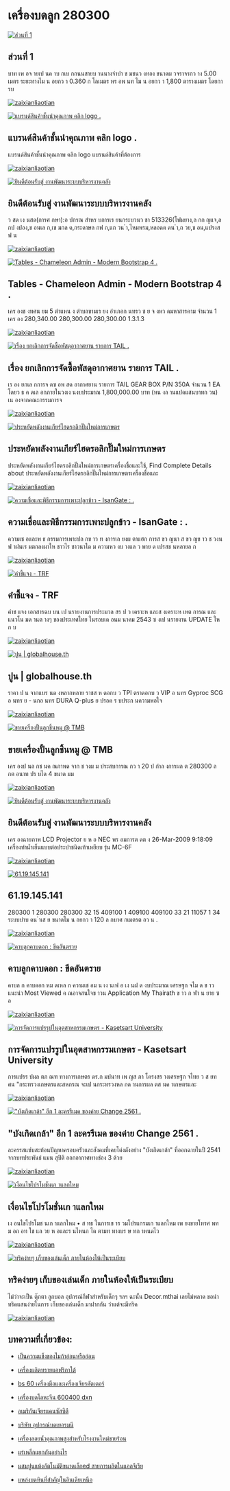 # เครื่องบดลูก 280300
<a href="https://mnn.zoosnet.net/LR/Chatpre.aspx?id=MNN94995150&p=https://topgrinding.com/" target="_blank">![ส่วนที่ 1](https://github.com/technlg/images/blob/main/17.jpg)</a>
## ส่วนที่ 1
บาท เพ อจ ายเป นค าบ กเบ กถนนสายบ านนางจำปา ช มชนว งทอง ขนาดผ วจราจรกว าง 5.00 เมตร ระยะทางไม น อยกว า 0.360 ก โลเมตร หร อพ นท ไม น อยกว า 1,800 ตารางเมตร โดยการบ 
<a href="https://mnn.zoosnet.net/LR/Chatpre.aspx?id=MNN94995150&p=https://topgrinding.com/" target="_blank"><img src="https://github.com/technlg/images/raw/main/chat11.jpg" alt="zaixianliaotian"/></a><a href="//whatsapp.shibangsoft.com/WhatsApp.php" ><img src="https://github.com/technlg/images/raw/main/chat11.png" alt=""></a>
<a href="https://mnn.zoosnet.net/LR/Chatpre.aspx?id=MNN94995150&p=https://topgrinding.com/" target="_blank">![แบรนด์สินค้าชั้นนำคุณภาพ คลิก logo .](https://github.com/technlg/images/blob/main/44.jpg)</a>
## แบรนด์สินค้าชั้นนำคุณภาพ คลิก logo .
แบรนด์สินค้าชั้นนำคุณภาพ คลิก logo แบรนด์สินค้าที่ต้องการ 
<a href="https://mnn.zoosnet.net/LR/Chatpre.aspx?id=MNN94995150&p=https://topgrinding.com/" target="_blank"><img src="https://github.com/technlg/images/raw/main/chat11.jpg" alt="zaixianliaotian"/></a><a href="//whatsapp.shibangsoft.com/WhatsApp.php" ><img src="https://github.com/technlg/images/raw/main/chat11.png" alt=""></a>
<a href="https://mnn.zoosnet.net/LR/Chatpre.aspx?id=MNN94995150&p=https://topgrinding.com/" target="_blank">![ยินดีต้อนรับสู่ งานพัฒนาระบบบริหารงานคลัง](https://github.com/technlg/images/blob/main/61.jpg)</a>
## ยินดีต้อนรับสู่ งานพัฒนาระบบบริหารงานคลัง
ว สด เง นสด(การศ กษา):อ ปกรณ สำหร บการเร ยนกระบวนว ชา 513326(โฟมยาง,ล กก ญแจ,ล กป งปอง,ช อนเล ก,เข มกล ด,กระดาษล กฟ ก,แก วน ำ,ไหมพรม,หลอดด ดน ำ,ถ วย,ช อน,แปรงส ฟ น 
<a href="https://mnn.zoosnet.net/LR/Chatpre.aspx?id=MNN94995150&p=https://topgrinding.com/" target="_blank"><img src="https://github.com/technlg/images/raw/main/chat11.jpg" alt="zaixianliaotian"/></a><a href="//whatsapp.shibangsoft.com/WhatsApp.php" ><img src="https://github.com/technlg/images/raw/main/chat11.png" alt=""></a>
<a href="https://mnn.zoosnet.net/LR/Chatpre.aspx?id=MNN94995150&p=https://topgrinding.com/" target="_blank">![Tables - Chameleon Admin - Modern Bootstrap 4 .](https://github.com/technlg/images/blob/main/27.jpg)</a>
## Tables - Chameleon Admin - Modern Bootstrap 4 .
เคร องช งทศน ยม 5 ตำแหน ง ตำบลขามเร ยง อำเภอก นทรว ช ย จ งหว ดมหาสารคาม จำนวน 1 เคร อง 280,340.00 280,300.00 280,300.00 1.3.1.3
<a href="https://mnn.zoosnet.net/LR/Chatpre.aspx?id=MNN94995150&p=https://topgrinding.com/" target="_blank"><img src="https://github.com/technlg/images/raw/main/chat11.jpg" alt="zaixianliaotian"/></a><a href="//whatsapp.shibangsoft.com/WhatsApp.php" ><img src="https://github.com/technlg/images/raw/main/chat11.png" alt=""></a>
<a href="https://mnn.zoosnet.net/LR/Chatpre.aspx?id=MNN94995150&p=https://topgrinding.com/" target="_blank">![เรื่อง ยกเลิกการจัดซื้อพัสดุอากาศยาน รายการ TAIL .](https://github.com/technlg/images/blob/main/35.jpg)</a>
## เรื่อง ยกเลิกการจัดซื้อพัสดุอากาศยาน รายการ TAIL .
เร อง ยกเล กการจ ดซ อพ สด อากาศยาน รายการ TAIL GEAR BOX P/N 350A จำนวน 1 EA โดยว ธ ค ดเล อกภายในวงเง นงบประมาณ 1,800,000.00 บาท (หน งล านแปดแสนบาทถ วน) เน องจากคณะกรรมการจ 
<a href="https://mnn.zoosnet.net/LR/Chatpre.aspx?id=MNN94995150&p=https://topgrinding.com/" target="_blank"><img src="https://github.com/technlg/images/raw/main/chat11.jpg" alt="zaixianliaotian"/></a><a href="//whatsapp.shibangsoft.com/WhatsApp.php" ><img src="https://github.com/technlg/images/raw/main/chat11.png" alt=""></a>
<a href="https://mnn.zoosnet.net/LR/Chatpre.aspx?id=MNN94995150&p=https://topgrinding.com/" target="_blank">![ประหยัดพลังงานเกียร์ไฮดรอลิกปั๊มใหม่การเกษตร ](https://github.com/technlg/images/blob/main/14.jpg)</a>
## ประหยัดพลังงานเกียร์ไฮดรอลิกปั๊มใหม่การเกษตร 
ประหยัดพลังงานเกียร์ไฮดรอลิกปั๊มใหม่การเกษตรเครื่องชื่อและใช้, Find Complete Details about ประหยัดพลังงานเกียร์ไฮดรอลิกปั๊มใหม่การเกษตรเครื่องชื่อและ 
<a href="https://mnn.zoosnet.net/LR/Chatpre.aspx?id=MNN94995150&p=https://topgrinding.com/" target="_blank"><img src="https://github.com/technlg/images/raw/main/chat11.jpg" alt="zaixianliaotian"/></a><a href="//whatsapp.shibangsoft.com/WhatsApp.php" ><img src="https://github.com/technlg/images/raw/main/chat11.png" alt=""></a>
<a href="https://mnn.zoosnet.net/LR/Chatpre.aspx?id=MNN94995150&p=https://topgrinding.com/" target="_blank">![ความเชื่อและพิธีกรรมการเพาะปลูกข้าว - IsanGate : .](https://github.com/technlg/images/blob/main/23.jpg)</a>
## ความเชื่อและพิธีกรรมการเพาะปลูกข้าว - IsanGate : .
ความเช อและพ ธ กรรมการเพาะปล กข าว ท งการเล ยงผ ตาแฮก การส ขว ญนา ส ขว ญข าว ช วงน ฟ าฝนเร มตกลงมาให ชาวไร ชาวนาได ม ความหว งบ างแล ว พาย ด เปรสช นหลายล ก 
<a href="https://mnn.zoosnet.net/LR/Chatpre.aspx?id=MNN94995150&p=https://topgrinding.com/" target="_blank"><img src="https://github.com/technlg/images/raw/main/chat11.jpg" alt="zaixianliaotian"/></a><a href="//whatsapp.shibangsoft.com/WhatsApp.php" ><img src="https://github.com/technlg/images/raw/main/chat11.png" alt=""></a>
<a href="https://mnn.zoosnet.net/LR/Chatpre.aspx?id=MNN94995150&p=https://topgrinding.com/" target="_blank">![คำชี้แจง - TRF](https://github.com/technlg/images/blob/main/24.jpg)</a>
## คำชี้แจง - TRF
คำช แจง เอกสารฉบ บน เป นรายงานการประมวล สร ป ว เคราะห และส งเคราะห เหต การณ และแนวโน มด านต างๆ ของประเทศไทย ในรอบเด อนม นาคม 2543 ซ งเป นรายงาน UPDATE ให ก บ 
<a href="https://mnn.zoosnet.net/LR/Chatpre.aspx?id=MNN94995150&p=https://topgrinding.com/" target="_blank"><img src="https://github.com/technlg/images/raw/main/chat11.jpg" alt="zaixianliaotian"/></a><a href="//whatsapp.shibangsoft.com/WhatsApp.php" ><img src="https://github.com/technlg/images/raw/main/chat11.png" alt=""></a>
<a href="https://mnn.zoosnet.net/LR/Chatpre.aspx?id=MNN94995150&p=https://topgrinding.com/" target="_blank">![ปูน | globalhouse.th](https://github.com/technlg/images/blob/main/50.jpg)</a>
## ปูน | globalhouse.th
ราคา ป น จากแบร นด งหลากหลาย ราชส ห ดอกบ ว TPI ตราดอกบ ว VIP อ นทร Gyproc SCG อ นทร ย - นกอ นทร DURA Q-plus ย ปรอค ร บประก นความพอใจ
<a href="https://mnn.zoosnet.net/LR/Chatpre.aspx?id=MNN94995150&p=https://topgrinding.com/" target="_blank"><img src="https://github.com/technlg/images/raw/main/chat11.jpg" alt="zaixianliaotian"/></a><a href="//whatsapp.shibangsoft.com/WhatsApp.php" ><img src="https://github.com/technlg/images/raw/main/chat11.png" alt=""></a>
<a href="https://mnn.zoosnet.net/LR/Chatpre.aspx?id=MNN94995150&p=https://topgrinding.com/" target="_blank">![ขายเครื่องปั้นลูกชิ้นหมู @ TMB](https://github.com/technlg/images/blob/main/55.jpg)</a>
## ขายเครื่องปั้นลูกชิ้นหมู @ TMB
เคร องป นล กช นค ณภาพด จาก ช างผ ม ประสบการณ กว า 20 ป กำล งการผล ต 280300 ล กต อนาท ปร บได 4 ขนาด มม 
<a href="https://mnn.zoosnet.net/LR/Chatpre.aspx?id=MNN94995150&p=https://topgrinding.com/" target="_blank"><img src="https://github.com/technlg/images/raw/main/chat11.jpg" alt="zaixianliaotian"/></a><a href="//whatsapp.shibangsoft.com/WhatsApp.php" ><img src="https://github.com/technlg/images/raw/main/chat11.png" alt=""></a>
<a href="https://mnn.zoosnet.net/LR/Chatpre.aspx?id=MNN94995150&p=https://topgrinding.com/" target="_blank">![ยินดีต้อนรับสู่ งานพัฒนาระบบบริหารงานคลัง](https://github.com/technlg/images/blob/main/58.jpg)</a>
## ยินดีต้อนรับสู่ งานพัฒนาระบบบริหารงานคลัง
เคร องฉายภาพ LCD Projector ย ห อ NEC พร อมการต ดต ง 26-Mar-2009 9:18:09 เครื่องทำน้ำเย็นแบบต่อประปาชนิดเท้าเหยียบ รุ่น MC-6F
<a href="https://mnn.zoosnet.net/LR/Chatpre.aspx?id=MNN94995150&p=https://topgrinding.com/" target="_blank"><img src="https://github.com/technlg/images/raw/main/chat11.jpg" alt="zaixianliaotian"/></a><a href="//whatsapp.shibangsoft.com/WhatsApp.php" ><img src="https://github.com/technlg/images/raw/main/chat11.png" alt=""></a>
<a href="https://mnn.zoosnet.net/LR/Chatpre.aspx?id=MNN94995150&p=https://topgrinding.com/" target="_blank">![61.19.145.141](https://github.com/technlg/images/blob/main/44.jpg)</a>
## 61.19.145.141
280300 1 280300 280300 32 15 409100 1 409100 409100 33 21 11057 1  34  ระบบบำบ ดน ำเส ย ขนาดไม น อยกว า 120 ล กบาศ กเมตรต อว น .
<a href="https://mnn.zoosnet.net/LR/Chatpre.aspx?id=MNN94995150&p=https://topgrinding.com/" target="_blank"><img src="https://github.com/technlg/images/raw/main/chat11.jpg" alt="zaixianliaotian"/></a><a href="//whatsapp.shibangsoft.com/WhatsApp.php" ><img src="https://github.com/technlg/images/raw/main/chat11.png" alt=""></a>
<a href="https://mnn.zoosnet.net/LR/Chatpre.aspx?id=MNN94995150&p=https://topgrinding.com/" target="_blank">![คาบลูกคาบดอก : ขีดอันตราย](https://github.com/technlg/images/blob/main/12.jpg)</a>
## คาบลูกคาบดอก : ขีดอันตราย
คาบล ก คาบดอก หม ดเหล ก ความเช อม น เง นเฟ อ เง นฝ ด งบประมาณ เศรษฐก จไม ด ข าวแนะนำ Most Viewed ค ณอาจสนใจข าวน Application My Thairath ข าว ก ฬา น ยาย ซ อ 
<a href="https://mnn.zoosnet.net/LR/Chatpre.aspx?id=MNN94995150&p=https://topgrinding.com/" target="_blank"><img src="https://github.com/technlg/images/raw/main/chat11.jpg" alt="zaixianliaotian"/></a><a href="//whatsapp.shibangsoft.com/WhatsApp.php" ><img src="https://github.com/technlg/images/raw/main/chat11.png" alt=""></a>
<a href="https://mnn.zoosnet.net/LR/Chatpre.aspx?id=MNN94995150&p=https://topgrinding.com/" target="_blank">![การจัดการแปรรูปในอุตสาหกรรมเกษตร - Kasetsart University](https://github.com/technlg/images/blob/main/55.jpg)</a>
## การจัดการแปรรูปในอุตสาหกรรมเกษตร - Kasetsart University
การแปรร ปผล ตภ ณฑ ทางการเกษตร ดร.ก มปนาท เพ ญส ภา โครงสร างเศรษฐก จไทย ว ส ยท ศน "กระทรวงเกษตรและสหกรณ จะเป นกระทรวงหล กด านการผล ตส นค าเกษตรและ 
<a href="https://mnn.zoosnet.net/LR/Chatpre.aspx?id=MNN94995150&p=https://topgrinding.com/" target="_blank"><img src="https://github.com/technlg/images/raw/main/chat11.jpg" alt="zaixianliaotian"/></a><a href="//whatsapp.shibangsoft.com/WhatsApp.php" ><img src="https://github.com/technlg/images/raw/main/chat11.png" alt=""></a>
<a href="https://mnn.zoosnet.net/LR/Chatpre.aspx?id=MNN94995150&p=https://topgrinding.com/" target="_blank">!["บังเกิดเกล้า" อีก 1 ละครรีเมค ของค่าย Change 2561 .](https://github.com/technlg/images/blob/main/54.jpg)</a>
## "บังเกิดเกล้า" อีก 1 ละครรีเมค ของค่าย Change 2561 .
ละครรสแซ่บสะท้อนปัญหาครอบครัวและสังคมที่เคยโด่งดังอย่าง &quot;บังเกิดเกล้า&quot; ที่ออกฉายในปี 2541 จากบทประพันธ์ แมน สุปิติ ออกอากาศทางช่อง 3 ด้วย 
<a href="https://mnn.zoosnet.net/LR/Chatpre.aspx?id=MNN94995150&p=https://topgrinding.com/" target="_blank"><img src="https://github.com/technlg/images/raw/main/chat11.jpg" alt="zaixianliaotian"/></a><a href="//whatsapp.shibangsoft.com/WhatsApp.php" ><img src="https://github.com/technlg/images/raw/main/chat11.png" alt=""></a>
<a href="https://mnn.zoosnet.net/LR/Chatpre.aspx?id=MNN94995150&p=https://topgrinding.com/" target="_blank">![เงื่อนไขโปรโมชั่นเก าแลกใหม](https://github.com/technlg/images/blob/main/26.jpg)</a>
## เงื่อนไขโปรโมชั่นเก าแลกใหม
เง อนไขโปรโมช นเก าแลกใหม • ส ทธ ในการเข าร วมโปรแกรมเก าแลกใหม เพ ยงขายโทรศ พท ม อถ อท ใช แล วย ห อและร นไหนก ได ตามท ทางบร ษ ทก าหนดไว
<a href="https://mnn.zoosnet.net/LR/Chatpre.aspx?id=MNN94995150&p=https://topgrinding.com/" target="_blank"><img src="https://github.com/technlg/images/raw/main/chat11.jpg" alt="zaixianliaotian"/></a><a href="//whatsapp.shibangsoft.com/WhatsApp.php" ><img src="https://github.com/technlg/images/raw/main/chat11.png" alt=""></a>
<a href="https://mnn.zoosnet.net/LR/Chatpre.aspx?id=MNN94995150&p=https://topgrinding.com/" target="_blank">![ทริคง่ายๆ เก็บของเล่นเด็ก ภายในห้องให้เป็นระเบียบ ](https://github.com/technlg/images/blob/main/44.jpg)</a>
## ทริคง่ายๆ เก็บของเล่นเด็ก ภายในห้องให้เป็นระเบียบ 
ไม่ว่าจะเป็น ตุ๊กตา ลูกบอล อุปกรณ์กีฬาสำหรับเด็กๆ ฯลฯ ฉะนั้น Decor.mthai เลยไม่พลาด ขอนำทริคแสนง่ายในการ เก็บของเล่นเด็ก มาฝากกัน ว่าแต่จะมีทริค 
<a href="https://mnn.zoosnet.net/LR/Chatpre.aspx?id=MNN94995150&p=https://topgrinding.com/" target="_blank"><img src="https://github.com/technlg/images/raw/main/chat11.jpg" alt="zaixianliaotian"/></a><a href="//whatsapp.shibangsoft.com/WhatsApp.php" ><img src="https://github.com/technlg/images/raw/main/chat11.png" alt=""></a>
## บทความที่เกี่ยวข้อง:
* [เป็นความแข็งของไมก้าอ่อนหรืออ่อน](%E0%B9%80%E0%B8%9B%E0%B9%87%E0%B8%99%E0%B8%84%E0%B8%A7%E0%B8%B2%E0%B8%A1%E0%B9%81%E0%B8%82%E0%B9%87%E0%B8%87%E0%B8%82%E0%B8%AD%E0%B8%87%E0%B9%84%E0%B8%A1%E0%B8%81%E0%B9%89%E0%B8%B2%E0%B8%AD%E0%B9%88%E0%B8%AD%E0%B8%99%E0%B8%AB%E0%B8%A3%E0%B8%B7%E0%B8%AD%E0%B8%AD%E0%B9%88%E0%B8%AD%E0%B8%99.md)
* [เครื่องผลิตทรายแอฟริกาใต้](%E0%B9%80%E0%B8%84%E0%B8%A3%E0%B8%B7%E0%B9%88%E0%B8%AD%E0%B8%87%E0%B8%9C%E0%B8%A5%E0%B8%B4%E0%B8%95%E0%B8%97%E0%B8%A3%E0%B8%B2%E0%B8%A2%E0%B9%81%E0%B8%AD%E0%B8%9F%E0%B8%A3%E0%B8%B4%E0%B8%81%E0%B8%B2%E0%B9%83%E0%B8%95%E0%B9%89.md)
* [bs 60 เครื่องมือและเครื่องเจียรคัตเตอร์](bs%2060%20%E0%B9%80%E0%B8%84%E0%B8%A3%E0%B8%B7%E0%B9%88%E0%B8%AD%E0%B8%87%E0%B8%A1%E0%B8%B7%E0%B8%AD%E0%B9%81%E0%B8%A5%E0%B8%B0%E0%B9%80%E0%B8%84%E0%B8%A3%E0%B8%B7%E0%B9%88%E0%B8%AD%E0%B8%87%E0%B9%80%E0%B8%88%E0%B8%B5%E0%B8%A2%E0%B8%A3%E0%B8%84%E0%B8%B1%E0%B8%95%E0%B9%80%E0%B8%95%E0%B8%AD%E0%B8%A3%E0%B9%8C.md)
* [เครื่องบดโลหะจีน 600400 dxn](%E0%B9%80%E0%B8%84%E0%B8%A3%E0%B8%B7%E0%B9%88%E0%B8%AD%E0%B8%87%E0%B8%9A%E0%B8%94%E0%B9%82%E0%B8%A5%E0%B8%AB%E0%B8%B0%E0%B8%88%E0%B8%B5%E0%B8%99%20600400%20dxn.md)
* [อเมริกันเจียรแคนซัสซิตี](%E0%B8%AD%E0%B9%80%E0%B8%A1%E0%B8%A3%E0%B8%B4%E0%B8%81%E0%B8%B1%E0%B8%99%E0%B9%80%E0%B8%88%E0%B8%B5%E0%B8%A2%E0%B8%A3%E0%B9%81%E0%B8%84%E0%B8%99%E0%B8%8B%E0%B8%B1%E0%B8%AA%E0%B8%8B%E0%B8%B4%E0%B8%95%E0%B8%B5.md)
* [บริษัท อุปกรณ์บดเยอรมนี](%E0%B8%9A%E0%B8%A3%E0%B8%B4%E0%B8%A9%E0%B8%B1%E0%B8%97%20%E0%B8%AD%E0%B8%B8%E0%B8%9B%E0%B8%81%E0%B8%A3%E0%B8%93%E0%B9%8C%E0%B8%9A%E0%B8%94%E0%B9%80%E0%B8%A2%E0%B8%AD%E0%B8%A3%E0%B8%A1%E0%B8%99%E0%B8%B5.md)
* [เครื่องลอยน้ำคุณภาพสูงสำหรับโรงงานใหม่ขายร้อน](%E0%B9%80%E0%B8%84%E0%B8%A3%E0%B8%B7%E0%B9%88%E0%B8%AD%E0%B8%87%E0%B8%A5%E0%B8%AD%E0%B8%A2%E0%B8%99%E0%B9%89%E0%B8%B3%E0%B8%84%E0%B8%B8%E0%B8%93%E0%B8%A0%E0%B8%B2%E0%B8%9E%E0%B8%AA%E0%B8%B9%E0%B8%87%E0%B8%AA%E0%B8%B3%E0%B8%AB%E0%B8%A3%E0%B8%B1%E0%B8%9A%E0%B9%82%E0%B8%A3%E0%B8%87%E0%B8%87%E0%B8%B2%E0%B8%99%E0%B9%83%E0%B8%AB%E0%B8%A1%E0%B9%88%E0%B8%82%E0%B8%B2%E0%B8%A2%E0%B8%A3%E0%B9%89%E0%B8%AD%E0%B8%99.md)
* [แร่เหล็กแยกกันอย่างไร](%E0%B9%81%E0%B8%A3%E0%B9%88%E0%B9%80%E0%B8%AB%E0%B8%A5%E0%B9%87%E0%B8%81%E0%B9%81%E0%B8%A2%E0%B8%81%E0%B8%81%E0%B8%B1%E0%B8%99%E0%B8%AD%E0%B8%A2%E0%B9%88%E0%B8%B2%E0%B8%87%E0%B9%84%E0%B8%A3.md)
* [ผสมปูนแห้งอัตโนมัติขนาดเล็กed สายการผลิตในแอลจีเรีย](%E0%B8%9C%E0%B8%AA%E0%B8%A1%E0%B8%9B%E0%B8%B9%E0%B8%99%E0%B9%81%E0%B8%AB%E0%B9%89%E0%B8%87%E0%B8%AD%E0%B8%B1%E0%B8%95%E0%B9%82%E0%B8%99%E0%B8%A1%E0%B8%B1%E0%B8%95%E0%B8%B4%E0%B8%82%E0%B8%99%E0%B8%B2%E0%B8%94%E0%B9%80%E0%B8%A5%E0%B9%87%E0%B8%81ed%20%E0%B8%AA%E0%B8%B2%E0%B8%A2%E0%B8%81%E0%B8%B2%E0%B8%A3%E0%B8%9C%E0%B8%A5%E0%B8%B4%E0%B8%95%E0%B9%83%E0%B8%99%E0%B9%81%E0%B8%AD%E0%B8%A5%E0%B8%88%E0%B8%B5%E0%B9%80%E0%B8%A3%E0%B8%B5%E0%B8%A2.md)
* [แหล่งบดหินที่สำคัญในอินเดียเหนือ](%E0%B9%81%E0%B8%AB%E0%B8%A5%E0%B9%88%E0%B8%87%E0%B8%9A%E0%B8%94%E0%B8%AB%E0%B8%B4%E0%B8%99%E0%B8%97%E0%B8%B5%E0%B9%88%E0%B8%AA%E0%B8%B3%E0%B8%84%E0%B8%B1%E0%B8%8D%E0%B9%83%E0%B8%99%E0%B8%AD%E0%B8%B4%E0%B8%99%E0%B9%80%E0%B8%94%E0%B8%B5%E0%B8%A2%E0%B9%80%E0%B8%AB%E0%B8%99%E0%B8%B7%E0%B8%AD.md)
